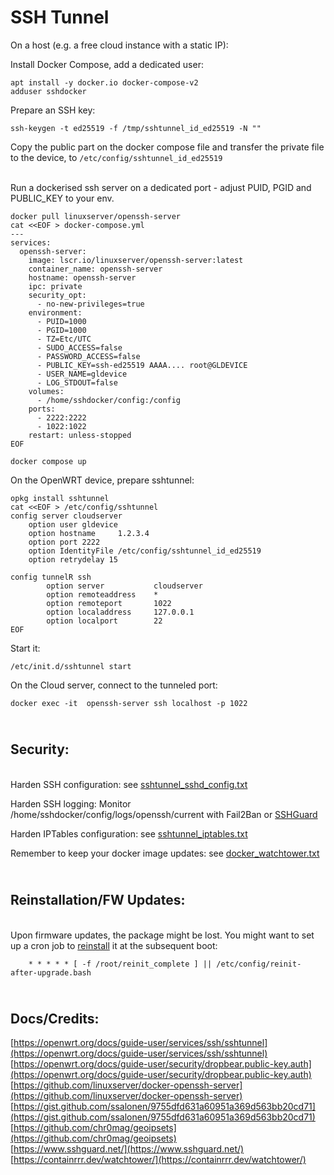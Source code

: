 SSH Tunnel
==========

On a host (e.g. a free cloud instance with a static IP):

Install Docker Compose, add a dedicated user:

    apt install -y docker.io docker-compose-v2
    adduser sshdocker
    

Prepare an SSH key:

    ssh-keygen -t ed25519 -f /tmp/sshtunnel_id_ed25519 -N ""

Copy the public part on the docker compose file and transfer the private file to the device, to `/etc/config/sshtunnel_id_ed25519`

\
Run a dockerised ssh server on a dedicated port - adjust PUID, PGID and PUBLIC_KEY to your env.

    docker pull linuxserver/openssh-server
    cat <<EOF > docker-compose.yml
    ---
    services:
      openssh-server:
        image: lscr.io/linuxserver/openssh-server:latest
        container_name: openssh-server
        hostname: openssh-server
        ipc: private
        security_opt:
          - no-new-privileges=true
        environment:
          - PUID=1000
          - PGID=1000
          - TZ=Etc/UTC
          - SUDO_ACCESS=false
          - PASSWORD_ACCESS=false
          - PUBLIC_KEY=ssh-ed25519 AAAA.... root@GLDEVICE
          - USER_NAME=gldevice
          - LOG_STDOUT=false
        volumes:
          - /home/sshdocker/config:/config
        ports:
          - 2222:2222
          - 1022:1022
        restart: unless-stopped
    EOF

    docker compose up


On the OpenWRT device, prepare sshtunnel:

    opkg install sshtunnel
    cat <<EOF > /etc/config/sshtunnel
    config server cloudserver
        option user gldevice
        option hostname     1.2.3.4
        option port 2222
        option IdentityFile /etc/config/sshtunnel_id_ed25519
        option retrydelay 15
    
    config tunnelR ssh
            option server           cloudserver
            option remoteaddress    *
            option remoteport       1022
            option localaddress     127.0.0.1
            option localport        22
    EOF

Start it:

    /etc/init.d/sshtunnel start

On the Cloud server, connect to the tunneled port:

    docker exec -it  openssh-server ssh localhost -p 1022

\
Security:
-------------

\
Harden SSH configuration: see [sshtunnel_sshd_config.txt](./sshtunnel_sshd_config.txt)

Harden SSH logging: Monitor /home/sshdocker/config/logs/openssh/current with Fail2Ban or [SSHGuard](./sshtunnel_sshguard.txt)

Harden IPTables configuration: see [sshtunnel_iptables.txt](./sshtunnel_iptables.txt)

Remember to keep your docker image updates: see [docker_watchtower.txt](./docker_watchtower.txt)

\
Reinstallation/FW Updates:
-------------

\
Upon firmware updates, the package might be lost. You might want to set up a cron job to [reinstall](../reinit-after-upgrade/reinit-after-upgrade.sh) it at the subsequent boot:

        * * * * * [ -f /root/reinit_complete ] || /etc/config/reinit-after-upgrade.bash


\
Docs/Credits:
-------------

[https://openwrt.org/docs/guide-user/services/ssh/sshtunnel](https://openwrt.org/docs/guide-user/services/ssh/sshtunnel)
\
[https://openwrt.org/docs/guide-user/security/dropbear.public-key.auth](https://openwrt.org/docs/guide-user/security/dropbear.public-key.auth)
\
[https://github.com/linuxserver/docker-openssh-server](https://github.com/linuxserver/docker-openssh-server)
\
[https://gist.github.com/ssalonen/9755dfd631a60951a369d563bb20cd71](https://gist.github.com/ssalonen/9755dfd631a60951a369d563bb20cd71)
\
[https://github.com/chr0mag/geoipsets](https://github.com/chr0mag/geoipsets)
\
[https://www.sshguard.net/](https://www.sshguard.net/)
\
[https://containrrr.dev/watchtower/](https://containrrr.dev/watchtower/)
